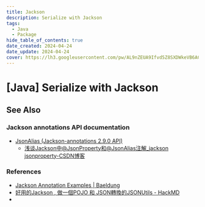 ```yaml
---
title: Jackson
description: Serialize with Jackson
tags:
  - Java
  - Package
hide_table_of_contents: true
date_created: 2024-04-24
date_update: 2024-04-24
cover: https://lh3.googleusercontent.com/pw/AL9nZEUA9Ifvd5Z8SXDWkeVB6AC4MPGwnXaL6kBXNPoXwOQQ2jOcZ1Jw_0p8TKK8C3ZX0e67_FOY15eDrm7aaXSQJcKtoUzC80SAQEHsaBy6qS2AqNNs5VUFNXBKm439y_1wkvmDl-PnL8ReojnIumNlEvOXBg=w800-no?authuser=0
---
```


# [Java] Serialize with Jackson

## See Also

### Jackson annotations API documentation

- [JsonAlias (Jackson-annotations 2.9.0 API)](https://fasterxml.github.io/jackson-annotations/javadoc/2.9/com/fasterxml/jackson/annotation/JsonAlias.html)
  - [浅谈Jackson中@JsonProperty和@JsonAlias注解\_jackson jsonproperty-CSDN博客](https://blog.csdn.net/qq_16759541/article/details/89083510)

### References

- [Jackson Annotation Examples | Baeldung](https://www.baeldung.com/jackson-annotations)
- [好用的Jackson , 做一個POJO 和 JSON轉換的JSONUtils - HackMD](https://hackmd.io/@camiol/S1Pirv3sw)
-

